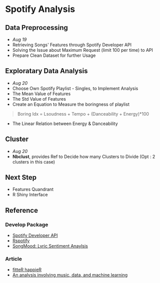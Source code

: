 # Spotify Analysis
## Data Preprocessing
- _Aug 19_
- Retrieving Songs' Features through Spotify Developer API
- Solving the Issue about Maximum Request (limit 100 per time) to API
- Prepare Clean Dataset for further Usage 


## Exploratary Data Analysis
- _Aug 20_
- Choose Own Spotify Playlist - Singles, to Implement Analysis
- The Mean Value of Features
- The Std Value of Features
- Create an Equation to Measure the boringness of playlist

> Boring Idx = Lsoudness + Tempo + (Danceability + Energy)*100

- The Linear Relation between Energy & Danceability

## Cluster
- _Aug 20_
- **Nbclust**, provides Ref to Decide how many Clusters to Divide (Opt : 2 clusters in this case)

## Next Step
- Features Quandrant
- R Shiny Interface

## Reference
### Develop Package
-  [Spotify Developer API](https://developer.spotify.com/web-api/get-playlists-tracks/)
- [Rspotify](https://github.com/tiagomendesdantas/Rspotify)
- [SongMood: Lyric Sentiment Anaylsis](https://github.com/hlilje/songmood)
### Article
- [fitteR happieR](http://rcharlie.com/2017-02-16-fitteR-happieR/)
- [An analysis involving music, data, and machine learning](https://medium.com/towards-data-science/is-my-spotify-music-boring-an-analysis-involving-music-data-and-machine-learning-47550ae931de)

